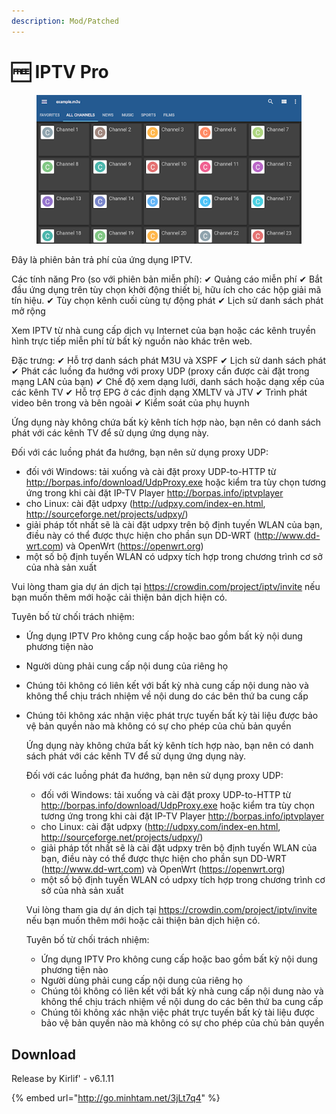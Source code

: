 ```yaml
---
description: Mod/Patched
---
```


# 🆓 IPTV Pro

<figure><img src="../.gitbook/assets/image (2).png" alt=""><figcaption></figcaption></figure>

Đây là phiên bản trả phí của ứng dụng IPTV.

Các tính năng Pro (so với phiên bản miễn phí): ✔ Quảng cáo miễn phí ✔ Bắt đầu ứng dụng trên tùy chọn khởi động thiết bị, hữu ích cho các hộp giải mã tín hiệu. ✔ Tùy chọn kênh cuối cùng tự động phát ✔ Lịch sử danh sách phát mở rộng

Xem IPTV từ nhà cung cấp dịch vụ Internet của bạn hoặc các kênh truyền hình trực tiếp miễn phí từ bất kỳ nguồn nào khác trên web.

Đặc trưng: ✔ Hỗ trợ danh sách phát M3U và XSPF ✔ Lịch sử danh sách phát ✔ Phát các luồng đa hướng với proxy UDP (proxy cần được cài đặt trong mạng LAN của bạn) ✔ Chế độ xem dạng lưới, danh sách hoặc dạng xếp của các kênh TV ✔ Hỗ trợ EPG ở các định dạng XMLTV và JTV ✔ Trình phát video bên trong và bên ngoài ✔ Kiểm soát của phụ huynh

Ứng dụng này không chứa bất kỳ kênh tích hợp nào, bạn nên có danh sách phát với các kênh TV để sử dụng ứng dụng này.

Đối với các luồng phát đa hướng, bạn nên sử dụng proxy UDP:

* đối với Windows: tải xuống và cài đặt proxy UDP-to-HTTP từ http://borpas.info/download/UdpProxy.exe hoặc kiểm tra tùy chọn tương ứng trong khi cài đặt IP-TV Player http://borpas.info/iptvplayer
* cho Linux: cài đặt udpxy (http://udpxy.com/index-en.html, http://sourceforge.net/projects/udpxy/)
* giải pháp tốt nhất sẽ là cài đặt udpxy trên bộ định tuyến WLAN của bạn, điều này có thể được thực hiện cho phần sụn DD-WRT (http://www.dd-wrt.com) và OpenWrt (https://openwrt.org)
* một số bộ định tuyến WLAN có udpxy tích hợp trong chương trình cơ sở của nhà sản xuất

Vui lòng tham gia dự án dịch tại https://crowdin.com/project/iptv/invite nếu bạn muốn thêm mới hoặc cải thiện bản dịch hiện có.

Tuyên bố từ chối trách nhiệm:

* Ứng dụng IPTV Pro không cung cấp hoặc bao gồm bất kỳ nội dung phương tiện nào
* Người dùng phải cung cấp nội dung của riêng họ
* Chúng tôi không có liên kết với bất kỳ nhà cung cấp nội dung nào và không thể chịu trách nhiệm về nội dung do các bên thứ ba cung cấp
*   Chúng tôi không xác nhận việc phát trực tuyến bất kỳ tài liệu được bảo vệ bản quyền nào mà không có sự cho phép của chủ bản quyền

    Ứng dụng này không chứa bất kỳ kênh tích hợp nào, bạn nên có danh sách phát với các kênh TV để sử dụng ứng dụng này.

    Đối với các luồng phát đa hướng, bạn nên sử dụng proxy UDP:

    * đối với Windows: tải xuống và cài đặt proxy UDP-to-HTTP từ http://borpas.info/download/UdpProxy.exe hoặc kiểm tra tùy chọn tương ứng trong khi cài đặt IP-TV Player http://borpas.info/iptvplayer
    * cho Linux: cài đặt udpxy (http://udpxy.com/index-en.html, http://sourceforge.net/projects/udpxy/)
    * giải pháp tốt nhất sẽ là cài đặt udpxy trên bộ định tuyến WLAN của bạn, điều này có thể được thực hiện cho phần sụn DD-WRT (http://www.dd-wrt.com) và OpenWrt (https://openwrt.org)
    * một số bộ định tuyến WLAN có udpxy tích hợp trong chương trình cơ sở của nhà sản xuất

    Vui lòng tham gia dự án dịch tại https://crowdin.com/project/iptv/invite nếu bạn muốn thêm mới hoặc cải thiện bản dịch hiện có.

    Tuyên bố từ chối trách nhiệm:

    * Ứng dụng IPTV Pro không cung cấp hoặc bao gồm bất kỳ nội dung phương tiện nào
    * Người dùng phải cung cấp nội dung của riêng họ
    * Chúng tôi không có liên kết với bất kỳ nhà cung cấp nội dung nào và không thể chịu trách nhiệm về nội dung do các bên thứ ba cung cấp
    * Chúng tôi không xác nhận việc phát trực tuyến bất kỳ tài liệu được bảo vệ bản quyền nào mà không có sự cho phép của chủ bản quyền



## Download

Release by Kirlif' - v6.1.11

{% embed url="http://go.minhtam.net/3jLt7q4" %}

